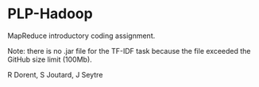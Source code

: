 # PLP-Hadoop
MapReduce introductory coding assignment.

Note: there is no .jar file for the TF-IDF task because the file exceeded the GitHub size limit (100Mb).

R Dorent, S Joutard, J Seytre
